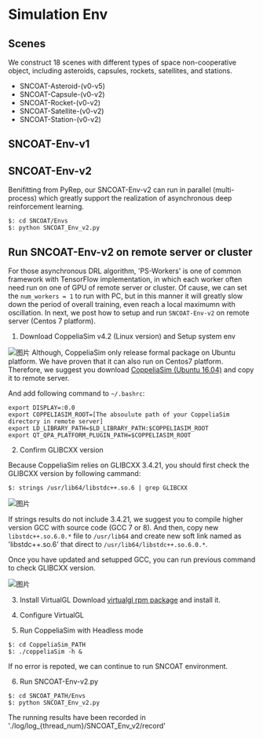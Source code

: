 # Simulation Env
## Scenes
We construct 18 scenes with different types of space non-cooperative object, including asteroids, capsules, rockets, satellites, and stations.
- SNCOAT-Asteroid-(v0-v5)
- SNCOAT-Capsule-(v0-v2) 
- SNCOAT-Rocket-(v0-v2) 
- SNCOAT-Satellite-(v0-v2)
- SNCOAT-Station-(v0-v2)

## SNCOAT-Env-v1

## SNCOAT-Env-v2
Benifitting from PyRep, our SNCOAT-Env-v2 can run in parallel (multi-process) which greatly support the realization of asynchronous deep reinforcement learning.
```
$: cd SNCOAT/Envs
$: python SNCOAT_Env_v2.py
```

## Run SNCOAT-Env-v2 on remote server or cluster
For those asynchronous DRL algorithm, 'PS-Workers' is one of common framework with TensorFlow implementation, in which each worker often need run on one of GPU of remote server or cluster. Of cause, we can set the `num_workers = 1` to run with PC, but in this manner it will greatly slow down the period of overall training, even reach a local maximumn with oscillation. In next, we post how to setup and run `SNCOAT-Env-v2` on remote server (Centos 7 platform).

1. Download CoppeliaSim v4.2 (Linux version) and Setup system env

![图片](https://user-images.githubusercontent.com/20870192/137155478-4c23887c-b0d0-46c6-ad96-a5d0b2a40983.png)
Although, CoppeliaSim only release formal package on Ubuntu platform. We have proven that it can also run on Centos7 platform. Therefore, we suggest you download [CoppeliaSim (Ubuntu 16.04)](https://www.coppeliarobotics.com/downloads#) and copy it to remote server.

And add following command to `~/.bashrc`:
```
export DISPLAY=:0.0
export COPPELIASIM_ROOT=[The absoulute path of your CoppeliaSim directory in remote server]
export LD_LIBRARY_PATH=$LD_LIBRARY_PATH:$COPPELIASIM_ROOT
export QT_QPA_PLATFORM_PLUGIN_PATH=$COPPELIASIM_ROOT
```

2. Confirm GLIBCXX version

Because CoppeliaSim relies on GLIBCXX 3.4.21, you should first check the GLIBCXX version by following cammand:
```
$: strings /usr/lib64/libstdc++.so.6 | grep GLIBCXX
```
![图片](https://user-images.githubusercontent.com/20870192/137235590-6abd277f-ff7c-4c42-9a6e-8072977419ec.png)

If strings results do not include 3.4.21, we suggest you to compile higher version GCC with source code (GCC 7 or 8). And then, copy new `libstdc++.so.6.0.*` file to `/usr/lib64` and create new soft link named as 'libstdc++.so.6' that direct to `/usr/lib64/libstdc++.so.6.0.*`.

Once you have updated and setupped GCC, you can run previous command to check GLIBCXX version.

![图片](https://user-images.githubusercontent.com/20870192/137235548-289f3a25-8cde-4141-bb27-00322f06a2ad.png)

3. Install VirtualGL
  Download [virtualgl rpm package](https://sourceforge.net/projects/virtualgl/files/2.5.2/) and install it.
  
4. Configure VirtualGL

5. Run CoppeliaSim with Headless mode

```
$: cd CoppeliaSim_PATH
$: ./coppeliaSim -h &
```
If no error is repoted, we can continue to run SNCOAT environment.

6. Run SNCOAT-Env-v2.py

```
$: cd SNCOAT_PATH/Envs
$: python SNCOAT_Env_v2.py
```
The running results have been recorded in './log/log_{thread_num}/SNCOAT_Env_v2/record'

